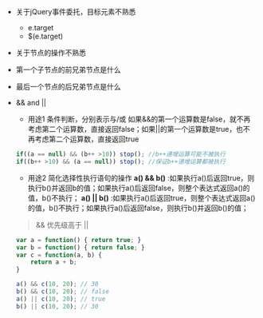 - 关于jQuery事件委托，目标元素不熟悉
    + e.target
    + $(e.target)
- 关于节点的操作不熟悉
- 第一个子节点的前兄弟节点是什么
- 最后一个节点的后兄弟节点是什么

- && and ||
    + 用途1 条件判断，分别表示与/或
    如果&&的第一个运算数是false，就不再考虑第二个运算数，直接返回false；如果||的第一个运算数是true，也不再考虑第二个运算数，直接返回true
    ```js
    if((a == null) && (b++ >10)) stop(); //b++递增运算可能不被执行
    if((b++ >10) && (a == null)) stop(); //保证b++递增运算都被执行
    ```
    + 用途2 简化选择性执行语句的操作
    **a() && b()** :如果执行a()后返回true，则执行b()并返回b的值；如果执行a()后返回false，则整个表达式返回a()的值，b()不执行； 
    **a() || b()** :如果执行a()后返回true，则整个表达式返回a()的值，b()不执行；如果执行a()后返回false，则执行b()并返回b()的值； 
    > && 优先级高于 || 
    ```js
    var a = function() { return true; }
    var b = function() { return false; }
    var c = function(a, b) { 
        return a + b;
    }

    a() && c(10, 20); // 30
    b() && c(10, 20); // false
    a() || c(10, 20); // true
    b() || c(10, 20); // 30
    ```

